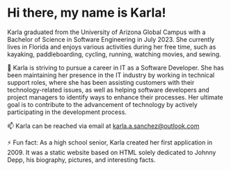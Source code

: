 # Hi there, my name is **Karla**!
Karla graduated from the University of Arizona Global Campus with a Bachelor of Science in Software Engineering in July 2023. She currently lives in Florida and enjoys various activities during her free time, such as kayaking, paddleboarding, cycling, running, watching movies, and sewing.

🌱 Karla is striving to pursue a career in IT as a Software Developer. She has been maintaining her presence in the IT industry by working in technical support roles, where she has been assisting customers with their technology-related issues, as well as helping software developers and project managers to identify ways to enhance their processes. Her ultimate goal is to contribute to the advancement of technology by actively participating in the development process.

📫 Karla can be reached via email at karla.a.sanchez@outlook.com

⚡ Fun fact: As a high school senior, Karla created her first application in 2009. It was a static website based on HTML solely dedicated to Johnny Depp, his biography, pictures, and interesting facts. 
